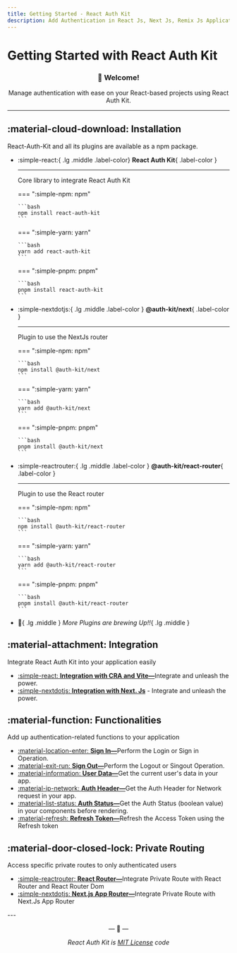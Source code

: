 ```yaml
---
title: Getting Started - React Auth Kit
description: Add Authentication in React Js, Next Js, Remix Js Application using React Auth Kit
---
```


# Getting Started with React Auth Kit

<h3 align="center">
👋 Welcome!
</h3>
<p align="center">
Manage authentication with ease on your React-based projects using React Auth Kit.
</p>

<div data-ea-publisher="authkitarkadipme" data-ea-type="text" id="getting_started"></div>

---

## :material-cloud-download: Installation

React-Auth-Kit and all its plugins are available as a npm package.

<div class="grid cards" markdown>

-   :simple-react:{ .lg .middle .label-color} __React Auth Kit__{ .label-color }

    ---

    Core library to integrate React Auth Kit

    === ":simple-npm: npm"

        ```bash
        npm install react-auth-kit
        ```

    === ":simple-yarn: yarn"

        ```bash
        yarn add react-auth-kit
        ```

    === ":simple-pnpm: pnpm"

        ```bash
        pnpm install react-auth-kit
        ```

-   :simple-nextdotjs:{ .lg .middle .label-color } __@auth-kit/next__{ .label-color }

    ---

    Plugin to use the NextJs router

    === ":simple-npm: npm"

        ```bash
        npm install @auth-kit/next
        ```

    === ":simple-yarn: yarn"

        ```bash
        yarn add @auth-kit/next
        ```

    === ":simple-pnpm: pnpm"

        ```bash
        pnpm install @auth-kit/next
        ```

-   :simple-reactrouter:{ .lg .middle .label-color } __@auth-kit/react-router__{ .label-color }

    ---

    Plugin to use the React router

    === ":simple-npm: npm"

        ```bash
        npm install @auth-kit/react-router
        ```

    === ":simple-yarn: yarn"

        ```bash
        yarn add @auth-kit/react-router
        ```

    === ":simple-pnpm: pnpm"

        ```bash
        pnpm install @auth-kit/react-router
        ```

- :rocket:{ .lg .middle } _More Plugins are brewing Up!!_{ .lg .middle }

</div>


## :material-attachment: Integration
Integrate React Auth Kit into your application easily

<div class="grid cards" markdown>

- [:simple-react: **Integration with CRA and Vite—**](./integration/react-app.md)Integrate and unleash the power.
- [:simple-nextdotjs: **Integration with Next. Js**](./integration/next-app-router.md) - Integrate and unleash the power.

</div>

## :material-function: Functionalities

Add up authentication-related functions to your application
<div class="grid cards" markdown>

- [:material-location-enter: **Sign In—**](./signin.md)Perform the Login or Sign in Operation.
- [:material-exit-run: **Sign Out—**](./signout.md)Perform the Logout or Singout Operation.
- [:material-information: **User Data—**](./authdata.md)Get the current user's data in your app.
- [:material-ip-network: **Auth Header—**](./authheader.md)Get the Auth Header for Network request in your app.
- [:material-list-status: **Auth Status—**](./checkauth.md)Get the Auth Status (boolean value) in your components before rendering.
- [:material-refresh: **Refresh Token—**](./refreshtoken.md)Refresh the Access Token using the Refresh token

</div>

## :material-door-closed-lock: Private Routing

Access specific private routes to only authenticated users
<div class="grid cards" markdown>

- [:simple-reactrouter: **React Router—**](./privateroute/react-router.md)Integrate Private Route with React Router and React Router Dom
- [:simple-nextdotjs: **Next.js App Router—**](./privateroute/next-app.md)Integrate Private Route with Next.Js App Router

</div>
---

<p align="center">&mdash; 🔑  &mdash;</p>
<p align="center"><i>React Auth Kit is <a href="https://github.com/react-auth-kit/react-auth-kit/blob/master/LICENSE">
MIT License</a> code</i></p>
</div>
